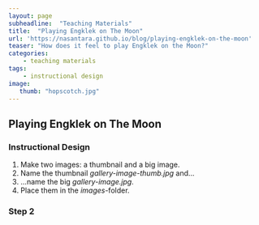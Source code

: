 ```yaml
---
layout: page
subheadline:  "Teaching Materials"
title:  "Playing Engklek on The Moon"
url: 'https://nasantara.github.io/blog/playing-engklek-on-the-moon'
teaser: "How does it feel to play Engklek on the Moon?"
categories:
    - teaching materials
tags:
    - instructional design
image:
   thumb: "hopscotch.jpg"
---
```

## Playing Engklek on The Moon

### Instructional Design

1. Make two images: a thumbnail and a big image.
2. Name the thumbnail *gallery-image-thumb.jpg* and...
3. ...name the big *gallery-image.jpg*.
4. Place them in the *images*-folder.


### Step 2


